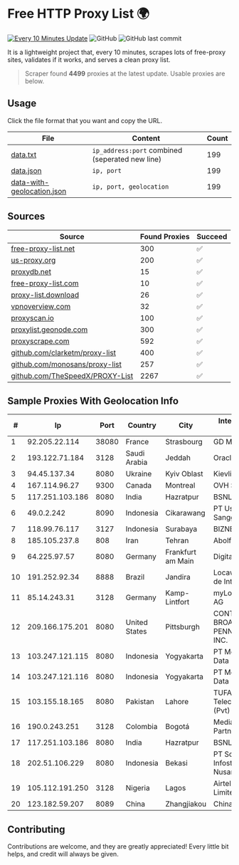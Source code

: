 
# Free HTTP Proxy List 🌍

[![Every 10 Minutes Update](https://github.com/mertguvencli/http-proxy-list/actions/workflows/main.yml/badge.svg?branch=main)](https://github.com/mertguvencli/http-proxy-list/actions/workflows/main.yml)
![GitHub](https://img.shields.io/github/license/mertguvencli/http-proxy-list)
![GitHub last commit](https://img.shields.io/github/last-commit/mertguvencli/http-proxy-list)

It is a lightweight project that, every 10 minutes, scrapes lots of free-proxy sites, validates if it works, and serves a clean proxy list.


> Scraper found **4499** proxies at the latest update. Usable proxies are below.

## Usage

Click the file format that you want and copy the URL.


|File|Content|Count|
|----|-------|-----|
|[data.txt](https://raw.githubusercontent.com/mertguvencli/http-proxy-list/main/proxy-list/data.txt)|`ip_address:port` combined (seperated new line)|199|
|[data.json](https://raw.githubusercontent.com/mertguvencli/http-proxy-list/main/proxy-list/data.json)|`ip, port`|199|
|[data-with-geolocation.json](https://raw.githubusercontent.com/mertguvencli/http-proxy-list/main/proxy-list/data-with-geolocation.json)|`ip, port, geolocation`|199|

## Sources

|Source|Found Proxies|Succeed|
|------|-------------|-------|
|[free-proxy-list.net](https://free-proxy-list.net)|300|✅|
|[us-proxy.org](https://www.us-proxy.org)|200|✅|
|[proxydb.net](http://proxydb.net)|15|✅|
|[free-proxy-list.com](https://free-proxy-list.com/?page=&port=&type%5B%5D=http&type%5B%5D=https&up_time=0&search=Search)|10|✅|
|[proxy-list.download](https://www.proxy-list.download/HTTP)|26|✅|
|[vpnoverview.com](https://vpnoverview.com/privacy/anonymous-browsing/free-proxy-servers)|32|✅|
|[proxyscan.io](https://www.proxyscan.io)|100|✅|
|[proxylist.geonode.com](https://proxylist.geonode.com/api/proxy-list?limit=300&page=1&sort_by=lastChecked&sort_type=desc&protocols=http,https)|300|✅|
|[proxyscrape.com](https://api.proxyscrape.com/v2/?request=displayproxies&protocol=http&timeout=10000&country=all&ssl=all&anonymity=all)|592|✅|
|[github.com/clarketm/proxy-list](https://raw.githubusercontent.com/clarketm/proxy-list/master/proxy-list-raw.txt)|400|✅|
|[github.com/monosans/proxy-list](https://raw.githubusercontent.com/monosans/proxy-list/main/proxies/http.txt)|257|✅|
|[github.com/TheSpeedX/PROXY-List](https://raw.githubusercontent.com/TheSpeedX/PROXY-List/master/http.txt)|2267|✅|


## Sample Proxies With Geolocation Info

|#|Ip|Port|Country|City|Internet Service Provider|
|-|--|----|-------|----|-------------------------|
|1|92.205.22.114|38080|France|Strasbourg|GD MASS Network|
|2|193.122.71.184|3128|Saudi Arabia|Jeddah|Oracle Corporation|
|3|94.45.137.34|8080|Ukraine|Kyiv Oblast|Kievline LLC|
|4|167.114.96.27|9300|Canada|Montreal|OVH SAS|
|5|117.251.103.186|8080|India|Hazratpur|BSNL Internet|
|6|49.0.2.242|8090|Indonesia|Cikarawang|PT Usaha Adi Sanggoro|
|7|118.99.76.117|3127|Indonesia|Surabaya|BIZNET|
|8|185.105.237.8|808|Iran|Tehran|Abolfazl-Shirdel|
|9|64.225.97.57|8080|Germany|Frankfurt am Main|DigitalOcean, LLC|
|10|191.252.92.34|8888|Brazil|Jandira|Locaweb Serviços de Internet S/A|
|11|85.14.243.31|3128|Germany|Kamp-Lintfort|myLoc managed IT AG|
|12|209.166.175.201|8080|United States|Pittsburgh|CONTINENTAL BROADBAND PENNSYLVANIA, INC.|
|13|103.247.121.115|8080|Indonesia|Yogyakarta|PT Media Sarana Data|
|14|103.247.121.116|8080|Indonesia|Yogyakarta|PT Media Sarana Data|
|15|103.155.18.165|8080|Pakistan|Lahore|TUFA Telecommunication (Pvt) Ltd.|
|16|190.0.243.251|3128|Colombia|Bogotá|Media Commerce Partners S.A|
|17|117.251.103.186|8080|India|Hazratpur|BSNL Internet|
|18|202.51.106.229|8080|Indonesia|Bekasi|PT Solusi Infostruktur Nusantara|
|19|105.112.191.250|3128|Nigeria|Lagos|Airtel Networks Limited|
|20|123.182.59.207|8089|China|Zhangjiakou|Chinanet|



## Contributing

Contributions are welcome, and they are greatly appreciated! Every
little bit helps, and credit will always be given.

